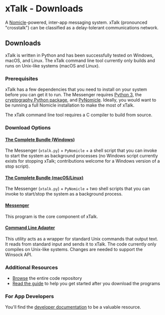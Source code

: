 # xTalk - Downloads

A [Nomicle](https://github.com/alimahouk/nomicle)-powered, inter-app messaging system. xTalk (pronounced "crosstalk") can be classified as a delay-tolerant communications network.

## Downloads

xTalk is written in Python and has been successfully tested on Windows, macOS, and Linux. The xTalk command line tool currently only builds and runs on Unix-like systems (macOS and Linux).

### Prerequisites

xTalk has a few dependencies that you need to install on your system before you can get it to run. The Messenger requires [Python 3](https://www.python.org/download/releases/3.0/), the [cryptography Python package](https://cryptography.io/en/latest/), and [PyNomicle](https://github.com/alimahouk/nomicle/releases). Ideally, you would want to be running a full Nomicle installation to make the most of xTalk.

The xTalk command line tool requires a C compiler to build from source.

### Download Options

#### [The Complete Bundle (Windows)](https://github.com/alimahouk/xtalk/releases/download/v0.1.2/bundle_win_0.1.2.zip)

The Messenger (`xtalk.py`) + `PyNomicle` + a shell script that you can invoke to start the system as background processes (no Windows script currently exists for stopping xTalk; contributions welcome for a Windows version of a stop script).

#### [The Complete Bundle (macOS/Linux)](https://github.com/alimahouk/xtalk/releases/download/v0.1.2/bundle_unix_0.1.2.zip)

The Messenger (`xtalk.py`) + `PyNomicle` + two shell scripts that you can invoke to start/stop the system as a background process.

#### [Messenger](https://github.com/alimahouk/xtalk/blob/main/xtalk.py)

This program is the core component of xTalk.

#### [Command Line Adapter](https://github.com/alimahouk/xtalk/blob/main/xtalk.c)

This utility acts as a wrapper for standard Unix commands that output text. It reads from standard input and sends it to xTalk. The code currently only compiles on Unix-like systems. Changes are needed to support the Winsock API.

### Additional Resources

- [Browse](https://github.com/alimahouk/xtalk) the entire code repository
- [Read the guide](tutorial.md) to help you get started after you download the programs

### For App Developers

You'll find the [developer documentation](.) to be a valuable resource.
